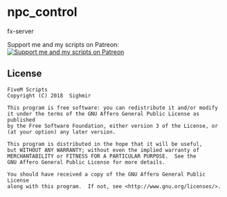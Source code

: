 # npc_control
fx-server

Support me and my scripts on Patreon:  
[![Support me and my scripts on Patreon](http://i.imgur.com/dyePK6Q.png)](https://www.patreon.com/Sighmir)  

## License

    FiveM Scripts
    Copyright (C) 2018  Sighmir

    This program is free software: you can redistribute it and/or modify
    it under the terms of the GNU Affero General Public License as published
    by the Free Software Foundation, either version 3 of the License, or
    (at your option) any later version.

    This program is distributed in the hope that it will be useful,
    but WITHOUT ANY WARRANTY; without even the implied warranty of
    MERCHANTABILITY or FITNESS FOR A PARTICULAR PURPOSE.  See the
    GNU Affero General Public License for more details.

    You should have received a copy of the GNU Affero General Public License
    along with this program.  If not, see <http://www.gnu.org/licenses/>.
